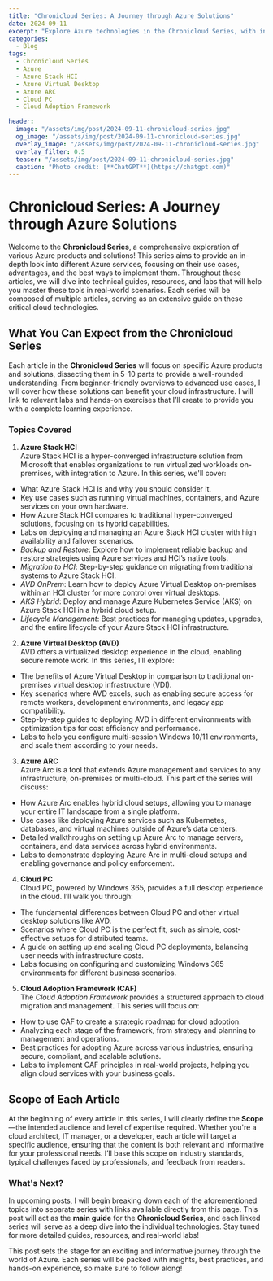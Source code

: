 ```yaml
---
title: "Chronicloud Series: A Journey through Azure Solutions"
date: 2024-09-11
excerpt: "Explore Azure technologies in the Chronicloud Series, with in-depth guides and hands-on labs."
categories:
  - Blog
tags:
  - Chronicloud Series
  - Azure
  - Azure Stack HCI
  - Azure Virtual Desktop
  - Azure ARC
  - Cloud PC
  - Cloud Adoption Framework

header:
  image: "/assets/img/post/2024-09-11-chronicloud-series.jpg"
  og_image: "/assets/img/post/2024-09-11-chronicloud-series.jpg"
  overlay_image: "/assets/img/post/2024-09-11-chronicloud-series.jpg"
  overlay_filter: 0.5  
  teaser: "/assets/img/post/2024-09-11-chronicloud-series.jpg"
  caption: "Photo credit: [**ChatGPT**](https://chatgpt.com)"
---
```


# Chronicloud Series: A Journey through Azure Solutions

Welcome to the **Chronicloud Series**, a comprehensive exploration of various Azure products and solutions! This series aims to provide an in-depth look into different Azure services, focusing on their use cases, advantages, and the best ways to implement them. Throughout these articles, we will dive into technical guides, resources, and labs that will help you master these tools in real-world scenarios. Each series will be composed of multiple articles, serving as an extensive guide on these critical cloud technologies.

## What You Can Expect from the Chronicloud Series

Each article in the **Chronicloud Series** will focus on specific Azure products and solutions, dissecting them in 5-10 parts to provide a well-rounded understanding. From beginner-friendly overviews to advanced use cases, I will cover how these solutions can benefit your cloud infrastructure. I will link to relevant labs and hands-on exercises that I’ll create to provide you with a complete learning experience.

### Topics Covered

1. **Azure Stack HCI**  
Azure Stack HCI is a hyper-converged infrastructure solution from Microsoft that enables organizations to run virtualized workloads on-premises, with integration to Azure. In this series, we'll cover:
- What Azure Stack HCI is and why you should consider it.
- Key use cases such as running virtual machines, containers, and Azure services on your own hardware.
- How Azure Stack HCI compares to traditional hyper-converged solutions, focusing on its hybrid capabilities.
- Labs on deploying and managing an Azure Stack HCI cluster with high availability and failover scenarios.
- *Backup and Restore*: Explore how to implement reliable backup and restore strategies using Azure services and HCI’s native tools.
- *Migration to HCI*: Step-by-step guidance on migrating from traditional systems to Azure Stack HCI.
- *AVD OnPrem*: Learn how to deploy Azure Virtual Desktop on-premises within an HCI cluster for more control over virtual desktops.
- *AKS Hybrid*: Deploy and manage Azure Kubernetes Service (AKS) on Azure Stack HCI in a hybrid cloud setup.
- *Lifecycle Management*: Best practices for managing updates, upgrades, and the entire lifecycle of your Azure Stack HCI infrastructure.
  
2. **Azure Virtual Desktop (AVD)**  
AVD offers a virtualized desktop experience in the cloud, enabling secure remote work. In this series, I’ll explore:
- The benefits of Azure Virtual Desktop in comparison to traditional on-premises virtual desktop infrastructure (VDI).
- Key scenarios where AVD excels, such as enabling secure access for remote workers, development environments, and legacy app compatibility.
- Step-by-step guides to deploying AVD in different environments with optimization tips for cost efficiency and performance.
- Labs to help you configure multi-session Windows 10/11 environments, and scale them according to your needs.

3. **Azure ARC**  
Azure Arc is a tool that extends Azure management and services to any infrastructure, on-premises or multi-cloud. This part of the series will discuss:
- How Azure Arc enables hybrid cloud setups, allowing you to manage your entire IT landscape from a single platform.
- Use cases like deploying Azure services such as Kubernetes, databases, and virtual machines outside of Azure’s data centers.
- Detailed walkthroughs on setting up Azure Arc to manage servers, containers, and data services across hybrid environments.
- Labs to demonstrate deploying Azure Arc in multi-cloud setups and enabling governance and policy enforcement.

4. **Cloud PC**  
Cloud PC, powered by Windows 365, provides a full desktop experience in the cloud. I’ll walk you through:
- The fundamental differences between Cloud PC and other virtual desktop solutions like AVD.
- Scenarios where Cloud PC is the perfect fit, such as simple, cost-effective setups for distributed teams.
- A guide on setting up and scaling Cloud PC deployments, balancing user needs with infrastructure costs.
- Labs focusing on configuring and customizing Windows 365 environments for different business scenarios.

5. **Cloud Adoption Framework (CAF)**  
The *Cloud Adoption Framework* provides a structured approach to cloud migration and management. This series will focus on:
- How to use CAF to create a strategic roadmap for cloud adoption.
- Analyzing each stage of the framework, from strategy and planning to management and operations.
- Best practices for adopting Azure across various industries, ensuring secure, compliant, and scalable solutions.
- Labs to implement CAF principles in real-world projects, helping you align cloud services with your business goals.

## Scope of Each Article

At the beginning of every article in this series, I will clearly define the **Scope**—the intended audience and level of expertise required. Whether you're a cloud architect, IT manager, or a developer, each article will target a specific audience, ensuring that the content is both relevant and informative for your professional needs. I’ll base this scope on industry standards, typical challenges faced by professionals, and feedback from readers.

### What's Next?

In upcoming posts, I will begin breaking down each of the aforementioned topics into separate series with links available directly from this page. This post will act as the **main guide** for the **Chronicloud Series**, and each linked series will serve as a deep dive into the individual technologies. Stay tuned for more detailed guides, resources, and real-world labs!

This post sets the stage for an exciting and informative journey through the world of Azure. Each series will be packed with insights, best practices, and hands-on experience, so make sure to follow along!